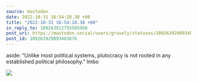 ```yaml
---
source: mastodon
date: 2022-10-31 16:54:18.38 +00
title: "2022-10-31 16:54:18.38 +00"
in_reply_to: 109263912755585956
post_uri: https://mastodon.social/users/gravely/statuses/109263929893483676
post_id: 109263929893483676
---
```

aside: “Unlike most political systems, plutocracy is not rooted in any established political philosophy.” lmbo


![](/images/109263929726401338.png)


